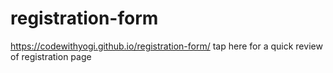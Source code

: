 # registration-form
https://codewithyogi.github.io/registration-form/ tap here for a quick review of registration page
